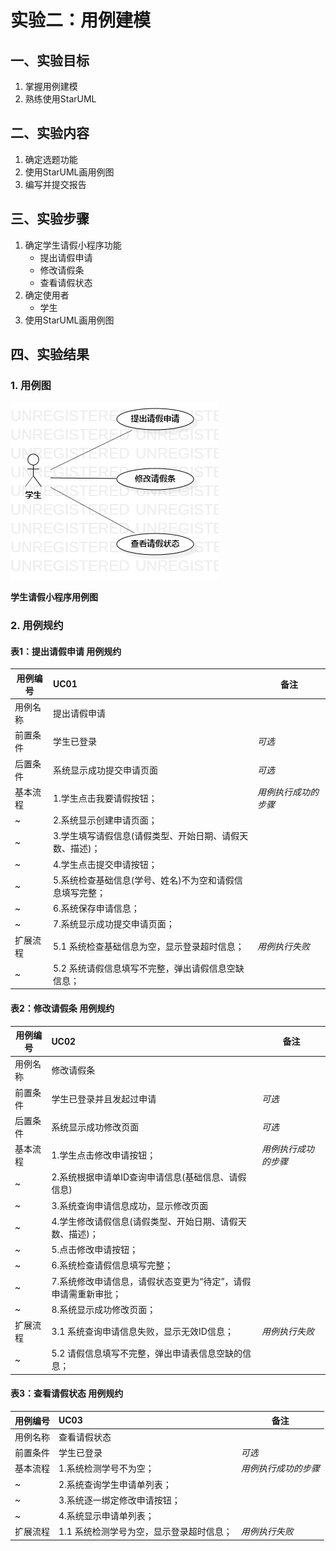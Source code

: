 # 实验二：用例建模

## 一、实验目标

1. 掌握用例建模
2. 熟练使用StarUML

## 二、实验内容

1. 确定选题功能
2. 使用StarUML画用例图
3. 编写并提交报告

## 三、实验步骤

1. 确定学生请假小程序功能
   - 提出请假申请
   - 修改请假条
   - 查看请假状态 
2. 确定使用者
   - 学生
3. 使用StarUML画用例图


## 四、实验结果
### 1. 用例图
  ![学生请假小程序用例图](./Lab2_UseCaseDiagram1.jpg)  

**学生请假小程序用例图**

### 2. 用例规约

#### 表1：提出请假申请 用例规约  

用例编号  | UC01 | 备注  
-|:-|-  
用例名称  | 提出请假申请  |   
前置条件  |  学生已登录    | *可选*   
后置条件  |  系统显示成功提交申请页面    | *可选*   
基本流程  | 1.学生点击我要请假按钮；  |*用例执行成功的步骤*    
~| 2.系统显示创建申请页面；  |   
~| 3.学生填写请假信息(请假类型、开始日期、请假天数、描述)；  |   
~| 4.学生点击提交申请按钮；  |  
~| 5.系统检查基础信息(学号、姓名)不为空和请假信息填写完整；  |  
~| 6.系统保存申请信息；  |  
~| 7.系统显示成功提交申请页面；   |  
扩展流程  | 5.1 系统检查基础信息为空，显示登录超时信息；   |*用例执行失败*    
~| 5.2 系统请假信息填写不完整，弹出请假信息空缺信息；   |

#### 表2：修改请假条 用例规约  

用例编号  | UC02 | 备注  
-|:-|-  
用例名称  | 修改请假条  |   
前置条件  |  学生已登录并且发起过申请    | *可选*   
后置条件  |  系统显示成功修改页面    | *可选*   
基本流程  | 1.学生点击修改申请按钮；  |*用例执行成功的步骤*    
~| 2.系统根据申请单ID查询申请信息(基础信息、请假信息)  |  
~| 3.系统查询申请信息成功，显示修改页面  |  
~| 4.学生修改请假信息(请假类型、开始日期、请假天数、描述)；  |   
~| 5.点击修改申请按钮；  |  
~| 6.系统检查请假信息填写完整；  |  
~| 7.系统修改申请信息，请假状态变更为“待定”，请假申请需重新审批；  |  
~| 8.系统显示成功修改页面；  |  
扩展流程  | 3.1 系统查询申请信息失败，显示无效ID信息；  |*用例执行失败*    
~| 5.2 请假信息填写不完整，弹出申请表信息空缺的信息；   |

#### 表3：查看请假状态  用例规约  

用例编号  | UC03 | 备注  
-|:-|-  
用例名称  | 查看请假状态   |   
前置条件  |  学生已登录    | *可选*   
基本流程  | 1.系统检测学号不为空； |*用例执行成功的步骤*    
~| 2.系统查询学生申请单列表；  |   
~| 3.系统逐一绑定修改申请按钮；  |
~| 4.系统显示申请单列表；  |
扩展流程  | 1.1 系统检测学号为空，显示登录超时信息；   |*用例执行失败*    

